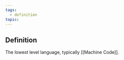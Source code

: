 ```yaml
---
tags:
  - definition
topic:
---
```

## Definition
The lowest level language, typically [[Machine Code]].